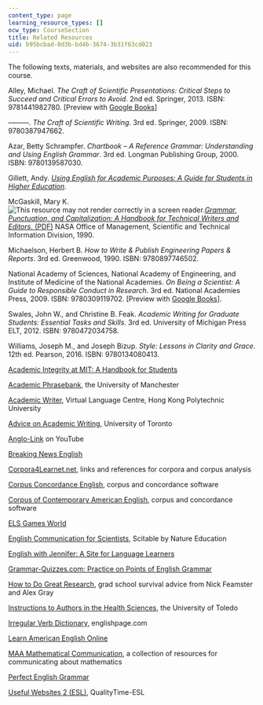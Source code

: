 ```yaml
---
content_type: page
learning_resource_types: []
ocw_type: CourseSection
title: Related Resources
uid: b95bcbad-0d3b-bd4b-3674-3b31f63cd023
---
```


The following texts, materials, and websites are also recommended for this course.

Alley, Michael. _The Craft of Scientific Presentations: Critical Steps to Succeed and Critical Errors to Avoid_. 2nd ed. Springer, 2013. ISBN: 9781441982780. \[Preview with [Google Books](http://books.google.com/books?id=ZQXK-rEkYgIC&pg=PAfrontcover)\]

———. _The Craft of Scientific Writing_. 3rd ed. Springer, 2009. ISBN: 9780387947662.

Azar, Betty Schrampfer. _Chartbook –_ __A Reference Grammar:_ Understanding and Using English Grammar_. 3rd ed. Longman Publishing Group, 2000. ISBN: 9780139587030.

Gillett, Andy. [_Using English for Academic Purposes: A Guide for Students in Higher Education_](http://www.uefap.com/).

McGaskill, Mary K. ![This resource may not render correctly in a screen reader.](/images/inacessible.gif)[_Grammar, Punctuation, and Capitalization: A Handbook for Technical Writers and Editors_. (PDF)](https://ntrs.nasa.gov/archive/nasa/casi.ntrs.nasa.gov/19900017394.pdf) NASA Office of Management, Scientific and Technical Information Division, 1990.

Michaelson, Herbert B. _How to Write & Publish Engineering Papers & Reports_. 3rd ed. Greenwood, 1990. ISBN: 9780897746502.

National Academy of Sciences, National Academy of Engineering, and Institute of Medicine of the National Academies. _On Being a Scientist: A Guide to Responsible Conduct in Research_. 3rd ed. National Academies Press, 2009. ISBN: 9780309119702. \[Preview with [Google Books](http://books.google.com/books?id=-vtjAgAAQBAJ&pg=PAfrontcover)\].

Swales, John W., and Christine B. Feak. _Academic Writing for Graduate Students: Essential Tasks and Skills_. 3rd ed. University of Michigan Press ELT, 2012. ISBN: 9780472034758.

Williams, Joseph M., and Joseph Bizup. _Style: Lessons in Clarity and Grace_. 12th ed. Pearson, 2016. ISBN: 9780134080413.

[Academic Integrity at MIT: A Handbook for Students](http://integrity.mit.edu/)

[Academic Phrasebank](http://www.phrasebank.manchester.ac.uk/), the University of Manchester

[Academic Writer](http://vlc.polyu.edu.hk/academicwriter/Frames/framesLanguage.htm), Virtual Language Centre, Hong Kong Polytechnic University

[Advice on Academic Writing](http://www.writing.utoronto.ca/advice), University of Toronto

[Anglo-Link](https://www.youtube.com/user/MinooAngloLink) on YouTube

[Breaking News English](http://breakingnewsenglish.com/)

[Corpora4Learnet.net](http://www.corpora4learning.net/), links and references for corpora and corpus analysis

[Corpus Concordance English](http://lextutor.ca/conc/eng/), corpus and concordance software

[Corpus of Contemporary American English](http://corpus.byu.edu/coca/), corpus and concordance software

[ELS Games World](http://www.eslgamesworld.com/)

[English Communication for Scientists](http://www.nature.com/scitable/ebooks/english-communication-for-scientists-14053993/contents), Scitable by Nature Education

[English with Jennifer: A Site for Language Learners](http://englishwithjennifer.com/)

[Grammar-Quizzes.com: Practice on Points of English Grammar](http://www.grammar-quizzes.com/)

[How to Do Great Research](https://greatresearch.org/), grad school survival advice from Nick Feamster and Alex Gray

[Instructions to Authors in the Health Sciences](http://mulford.utoledo.edu/instr/), the University of Toledo

[Irregular Verb Dictionary](http://www.englishpage.com/irregularverbs/irregularverbs.html), englishpage.com

[Learn American English Online](http://www.learnamericanenglishonline.com/?gclid=CJbipOTUlcoCFc4XHwodx)

[MAA Mathematical Communication](http://mathcomm.org/), a collection of resources for communicating about mathematics

[Perfect English Grammar](http://www.perfect-english-grammar.com/)

[Useful Websites 2 (ESL)](http://www.qualitytime-esl.com/spip.php?article102), QualityTime-ESL